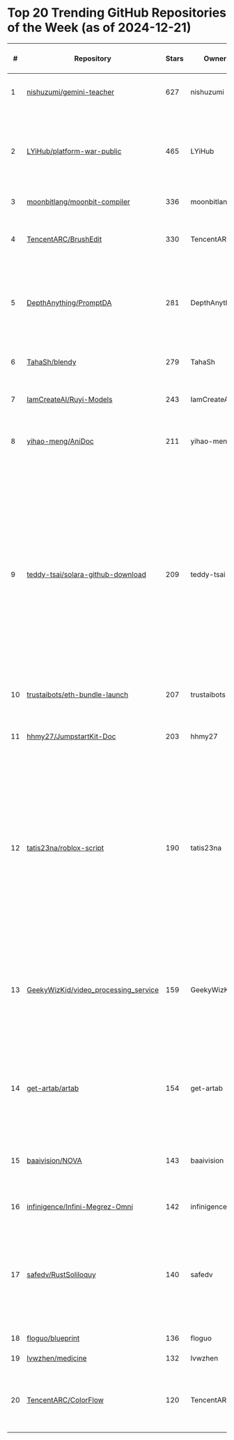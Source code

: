 # Top 20 Trending GitHub Repositories of the Week (as of 2024-12-21)

| # | Repository | Stars | Owner | Avatar | Description | Topics | URL | Created At | Updated At | Pushed At | Git URL | SSH URL | Clone URL | SVN URL | Homepage | Size | Language | Forks Count | Open Issues Count | Default Branch | License |
|---|------------|-------|-------|--------|-------------|--------|-----|------------|------------|-----------|---------|---------|-----------|---------|----------|------|----------|--------------|-------------------|----------------|---------|
| 1 | [nishuzumi/gemini-teacher](https://github.com/nishuzumi/gemini-teacher) | 627 | nishuzumi | ![nishuzumi's avatar](https://avatars.githubusercontent.com/u/13927203?v=4) | English pronunciation correction teacher built with gemini | No topics | [https://github.com/nishuzumi/gemini-teacher](https://github.com/nishuzumi/gemini-teacher) | 2024-12-15T05:55:16Z | 2024-12-21T03:24:24Z | 2024-12-19T13:08:48Z | git://github.com/nishuzumi/gemini-teacher.git | git@github.com:nishuzumi/gemini-teacher.git | https://github.com/nishuzumi/gemini-teacher.git | https://github.com/nishuzumi/gemini-teacher | No homepage | 10 | Python | 69 | 8 | master | No license |
| 2 | [LYiHub/platform-war-public](https://github.com/LYiHub/platform-war-public) | 465 | LYiHub | ![LYiHub's avatar](https://avatars.githubusercontent.com/u/169660933?v=4) | A chatbot/GraphRAG framework that creates multi-llm-agents from social platform user comments and let them debate on specific topics. | No topics | [https://github.com/LYiHub/platform-war-public](https://github.com/LYiHub/platform-war-public) | 2024-12-14T09:24:36Z | 2024-12-21T02:14:10Z | 2024-12-14T09:24:39Z | git://github.com/LYiHub/platform-war-public.git | git@github.com:LYiHub/platform-war-public.git | https://github.com/LYiHub/platform-war-public.git | https://github.com/LYiHub/platform-war-public | No homepage | 49 | Python | 54 | 3 | main | Apache License 2.0 |
| 3 | [moonbitlang/moonbit-compiler](https://github.com/moonbitlang/moonbit-compiler) | 336 | moonbitlang | ![moonbitlang's avatar](https://avatars.githubusercontent.com/u/124848646?v=4) | No description | No topics | [https://github.com/moonbitlang/moonbit-compiler](https://github.com/moonbitlang/moonbit-compiler) | 2024-12-18T02:41:23Z | 2024-12-21T03:40:53Z | 2024-12-18T08:49:06Z | git://github.com/moonbitlang/moonbit-compiler.git | git@github.com:moonbitlang/moonbit-compiler.git | https://github.com/moonbitlang/moonbit-compiler.git | https://github.com/moonbitlang/moonbit-compiler | No homepage | 1020 | OCaml | 23 | 0 | main | Other |
| 4 | [TencentARC/BrushEdit](https://github.com/TencentARC/BrushEdit) | 330 | TencentARC | ![TencentARC's avatar](https://avatars.githubusercontent.com/u/83739826?v=4) | The official implementation of paper "BrushEdit: All-In-One Image Inpainting and Editing" | diffusion-models, image-editing, image-inpainting | [https://github.com/TencentARC/BrushEdit](https://github.com/TencentARC/BrushEdit) | 2024-12-16T07:17:15Z | 2024-12-21T02:45:39Z | 2024-12-18T14:21:49Z | git://github.com/TencentARC/BrushEdit.git | git@github.com:TencentARC/BrushEdit.git | https://github.com/TencentARC/BrushEdit.git | https://github.com/TencentARC/BrushEdit | https://liyaowei-stu.github.io/project/BrushEdit/ | 55901 | Python | 17 | 3 | main | Other |
| 5 | [DepthAnything/PromptDA](https://github.com/DepthAnything/PromptDA) | 281 | DepthAnything | ![DepthAnything's avatar](https://avatars.githubusercontent.com/u/172110102?v=4) | Prompt Depth Anything | 3d-reconstruction, 4d-reconstruction, depth-estimation, robotics-grasping | [https://github.com/DepthAnything/PromptDA](https://github.com/DepthAnything/PromptDA) | 2024-12-17T06:56:47Z | 2024-12-21T04:13:51Z | 2024-12-17T20:06:49Z | git://github.com/DepthAnything/PromptDA.git | git@github.com:DepthAnything/PromptDA.git | https://github.com/DepthAnything/PromptDA.git | https://github.com/DepthAnything/PromptDA | https://promptda.github.io | 33011 | Python | 8 | 0 | main | Apache License 2.0 |
| 6 | [TahaSh/blendy](https://github.com/TahaSh/blendy) | 279 | TahaSh | ![TahaSh's avatar](https://avatars.githubusercontent.com/u/5775341?v=4) | 🧈 Smoothly transition one element into another with just a few lines of code. | No topics | [https://github.com/TahaSh/blendy](https://github.com/TahaSh/blendy) | 2024-12-17T15:04:08Z | 2024-12-21T02:06:29Z | 2024-12-17T15:04:25Z | git://github.com/TahaSh/blendy.git | git@github.com:TahaSh/blendy.git | https://github.com/TahaSh/blendy.git | https://github.com/TahaSh/blendy | https://blendy.tahazsh.com | 39 | TypeScript | 4 | 1 | main | MIT License |
| 7 | [IamCreateAI/Ruyi-Models](https://github.com/IamCreateAI/Ruyi-Models) | 243 | IamCreateAI | ![IamCreateAI's avatar](https://avatars.githubusercontent.com/u/191082707?v=4) | No description | No topics | [https://github.com/IamCreateAI/Ruyi-Models](https://github.com/IamCreateAI/Ruyi-Models) | 2024-12-16T12:20:44Z | 2024-12-21T04:13:45Z | 2024-12-17T01:38:32Z | git://github.com/IamCreateAI/Ruyi-Models.git | git@github.com:IamCreateAI/Ruyi-Models.git | https://github.com/IamCreateAI/Ruyi-Models.git | https://github.com/IamCreateAI/Ruyi-Models | No homepage | 6343 | Python | 8 | 8 | main | Apache License 2.0 |
| 8 | [yihao-meng/AniDoc](https://github.com/yihao-meng/AniDoc) | 211 | yihao-meng | ![yihao-meng's avatar](https://avatars.githubusercontent.com/u/74102179?v=4) | Official Implementations for Paper - AniDoc: Animation Creation Made Easier | No topics | [https://github.com/yihao-meng/AniDoc](https://github.com/yihao-meng/AniDoc) | 2024-12-18T11:55:26Z | 2024-12-21T03:41:38Z | 2024-12-20T18:58:48Z | git://github.com/yihao-meng/AniDoc.git | git@github.com:yihao-meng/AniDoc.git | https://github.com/yihao-meng/AniDoc.git | https://github.com/yihao-meng/AniDoc | https://yihao-meng.github.io/AniDoc_demo/ | 32369 | Python | 13 | 4 | main | No license |
| 9 | [teddy-tsai/solara-github-download](https://github.com/teddy-tsai/solara-github-download) | 209 | teddy-tsai | ![teddy-tsai's avatar](https://avatars.githubusercontent.com/u/186483535?v=4) | Roblox Solara Executor is a powerful open source automation tool designed to simplify and streamline the execution of tasks and processes for Roblox. With its user friendly interface and robust functionality, Solara Executor is perfect for automating a wide range of activities in different industries. | adopt-me, roblox, roblox-2024, roblox-executer-free-2024, roblox-executor-for-pc-2024, roblox-lua, roblox-lua-executors, roblox-script, roblox-scripts, roblox-solara-v3, roblox-synapse, solara-download-executor, solara-github, solara-github-download, solara-roblox-discord, solara-roblox-v3 | [https://github.com/teddy-tsai/solara-github-download](https://github.com/teddy-tsai/solara-github-download) | 2024-12-20T21:17:28Z | 2024-12-21T03:57:59Z | 2024-12-20T21:18:33Z | git://github.com/teddy-tsai/solara-github-download.git | git@github.com:teddy-tsai/solara-github-download.git | https://github.com/teddy-tsai/solara-github-download.git | https://github.com/teddy-tsai/solara-github-download | No homepage | 6114 | CSS | 1 | 0 | main | No license |
| 10 | [trustaibots/eth-bundle-launch](https://github.com/trustaibots/eth-bundle-launch) | 207 | trustaibots | ![trustaibots's avatar](https://avatars.githubusercontent.com/u/185476499?v=4) | Ethereum Token Bundle Launch Project | No topics | [https://github.com/trustaibots/eth-bundle-launch](https://github.com/trustaibots/eth-bundle-launch) | 2024-12-16T19:20:03Z | 2024-12-20T18:58:28Z | 2024-12-20T07:53:29Z | git://github.com/trustaibots/eth-bundle-launch.git | git@github.com:trustaibots/eth-bundle-launch.git | https://github.com/trustaibots/eth-bundle-launch.git | https://github.com/trustaibots/eth-bundle-launch | No homepage | 34726 | TypeScript | 17 | 3 | master | No license |
| 11 | [hhmy27/JumpstartKit-Doc](https://github.com/hhmy27/JumpstartKit-Doc) | 203 | hhmy27 | ![hhmy27's avatar](https://avatars.githubusercontent.com/u/31946303?v=4) | 🛫 一套为被动收入打造的 iOS 应用启动模板 | A ready-to-launch iOS app template for creating passive income assets | No topics | [https://github.com/hhmy27/JumpstartKit-Doc](https://github.com/hhmy27/JumpstartKit-Doc) | 2024-12-17T08:06:11Z | 2024-12-20T17:18:22Z | 2024-12-20T10:50:20Z | git://github.com/hhmy27/JumpstartKit-Doc.git | git@github.com:hhmy27/JumpstartKit-Doc.git | https://github.com/hhmy27/JumpstartKit-Doc.git | https://github.com/hhmy27/JumpstartKit-Doc | No homepage | 46 | No language specified | 11 | 0 | main | MIT License |
| 12 | [tatis23na/roblox-script](https://github.com/tatis23na/roblox-script) | 190 | tatis23na | ![tatis23na's avatar](https://avatars.githubusercontent.com/u/186483828?v=4) | No description | delta-exploits, ldplayer, lua, roblox, roblox-menu, roblox-script, roblox-scripts, roblox-wave, roblox-wave-key, robux-free, wave, wave-discord, wave-download, wave-equation, wave-executer, wave-key, wave-roblox, wave-roblox-2024, wave-v2-download | [https://github.com/tatis23na/roblox-script](https://github.com/tatis23na/roblox-script) | 2024-12-20T21:20:52Z | 2024-12-21T03:57:59Z | 2024-12-20T21:21:49Z | git://github.com/tatis23na/roblox-script.git | git@github.com:tatis23na/roblox-script.git | https://github.com/tatis23na/roblox-script.git | https://github.com/tatis23na/roblox-script | No homepage | 657 | No language specified | 0 | 0 | main | MIT License |
| 13 | [GeekyWizKid/video_processing_service](https://github.com/GeekyWizKid/video_processing_service) | 159 | GeekyWizKid | ![GeekyWizKid's avatar](https://avatars.githubusercontent.com/u/133981481?v=4) | Video Processing Service is an automated video processing service that supports extracting audio from videos, generating subtitles, and embedding subtitles into the video.  | llm, python, video-processing | [https://github.com/GeekyWizKid/video_processing_service](https://github.com/GeekyWizKid/video_processing_service) | 2024-12-17T08:32:55Z | 2024-12-21T01:23:30Z | 2024-12-19T09:47:07Z | git://github.com/GeekyWizKid/video_processing_service.git | git@github.com:GeekyWizKid/video_processing_service.git | https://github.com/GeekyWizKid/video_processing_service.git | https://github.com/GeekyWizKid/video_processing_service | No homepage | 49 | Python | 28 | 0 | main | MIT License |
| 14 | [get-artab/artab](https://github.com/get-artab/artab) | 154 | get-artab | ![get-artab's avatar](https://avatars.githubusercontent.com/u/191746729?v=4) | Get Inspired by the World's Greatest Artworks Every Time You Open a New Tab. Extension Available for Chrome, Edge, and Firefox. | arts, chrome, edge, extension, firefox | [https://github.com/get-artab/artab](https://github.com/get-artab/artab) | 2024-12-15T07:48:43Z | 2024-12-20T15:07:28Z | 2024-12-18T17:54:23Z | git://github.com/get-artab/artab.git | git@github.com:get-artab/artab.git | https://github.com/get-artab/artab.git | https://github.com/get-artab/artab | https://artab.owenyoung.com/ | 43208 | TypeScript | 6 | 0 | main | GNU Affero General Public License v3.0 |
| 15 | [baaivision/NOVA](https://github.com/baaivision/NOVA) | 143 | baaivision | ![baaivision's avatar](https://avatars.githubusercontent.com/u/118160626?v=4) | NOVA: Autoregressive Video Generation without Vector Quantization | autoregressive-models, diffusion-models, image-generation, video-generation | [https://github.com/baaivision/NOVA](https://github.com/baaivision/NOVA) | 2024-12-16T15:25:47Z | 2024-12-21T04:11:16Z | 2024-12-21T03:48:23Z | git://github.com/baaivision/NOVA.git | git@github.com:baaivision/NOVA.git | https://github.com/baaivision/NOVA.git | https://github.com/baaivision/NOVA | No homepage | 766 | Python | 1 | 1 | main | Apache License 2.0 |
| 16 | [infinigence/Infini-Megrez-Omni](https://github.com/infinigence/Infini-Megrez-Omni) | 142 | infinigence | ![infinigence's avatar](https://avatars.githubusercontent.com/u/158456007?v=4) | No description | No topics | [https://github.com/infinigence/Infini-Megrez-Omni](https://github.com/infinigence/Infini-Megrez-Omni) | 2024-12-14T12:15:30Z | 2024-12-21T00:59:35Z | 2024-12-16T10:10:35Z | git://github.com/infinigence/Infini-Megrez-Omni.git | git@github.com:infinigence/Infini-Megrez-Omni.git | https://github.com/infinigence/Infini-Megrez-Omni.git | https://github.com/infinigence/Infini-Megrez-Omni | No homepage | 6902 | Python | 5 | 6 | main | Apache License 2.0 |
| 17 | [safedv/RustSoliloquy](https://github.com/safedv/RustSoliloquy) | 140 | safedv | ![safedv's avatar](https://avatars.githubusercontent.com/u/48970151?v=4) | A Rust implementation of Internal-Monologue — retrieving NetNTLM hashes without touching LSASS, leveraging SSPI for NTLM negotiation and indirect NTAPIs for core operations. | ntlm-hash, offensive-security, read-team, rust-lang | [https://github.com/safedv/RustSoliloquy](https://github.com/safedv/RustSoliloquy) | 2024-12-15T15:46:01Z | 2024-12-20T14:52:13Z | 2024-12-15T18:22:14Z | git://github.com/safedv/RustSoliloquy.git | git@github.com:safedv/RustSoliloquy.git | https://github.com/safedv/RustSoliloquy.git | https://github.com/safedv/RustSoliloquy | No homepage | 48 | Rust | 15 | 0 | main | MIT License |
| 18 | [floguo/blueprint](https://github.com/floguo/blueprint) | 136 | floguo | ![floguo's avatar](https://avatars.githubusercontent.com/u/70130527?v=4) | generate product blueprints | No topics | [https://github.com/floguo/blueprint](https://github.com/floguo/blueprint) | 2024-12-14T01:08:25Z | 2024-12-20T19:50:42Z | 2024-12-14T21:24:41Z | git://github.com/floguo/blueprint.git | git@github.com:floguo/blueprint.git | https://github.com/floguo/blueprint.git | https://github.com/floguo/blueprint | No homepage | 291 | TypeScript | 21 | 0 | main | No license |
| 19 | [lvwzhen/medicine](https://github.com/lvwzhen/medicine) | 132 | lvwzhen | ![lvwzhen's avatar](https://avatars.githubusercontent.com/u/2337506?v=4) | 原研药列表 | No topics | [https://github.com/lvwzhen/medicine](https://github.com/lvwzhen/medicine) | 2024-12-20T03:56:13Z | 2024-12-21T04:15:45Z | 2024-12-20T13:54:32Z | git://github.com/lvwzhen/medicine.git | git@github.com:lvwzhen/medicine.git | https://github.com/lvwzhen/medicine.git | https://github.com/lvwzhen/medicine | https://medicine.lvwzhen.com | 3243 | Vue | 16 | 1 | main | MIT License |
| 20 | [TencentARC/ColorFlow](https://github.com/TencentARC/ColorFlow) | 120 | TencentARC | ![TencentARC's avatar](https://avatars.githubusercontent.com/u/83739826?v=4) | The official implementation of paper "ColorFlow: Retrieval-Augmented Image Sequence Colorization" | No topics | [https://github.com/TencentARC/ColorFlow](https://github.com/TencentARC/ColorFlow) | 2024-12-16T12:40:28Z | 2024-12-21T03:11:48Z | 2024-12-17T03:11:16Z | git://github.com/TencentARC/ColorFlow.git | git@github.com:TencentARC/ColorFlow.git | https://github.com/TencentARC/ColorFlow.git | https://github.com/TencentARC/ColorFlow | https://zhuang2002.github.io/ColorFlow/ | 72517 | Python | 7 | 3 | main | Other |